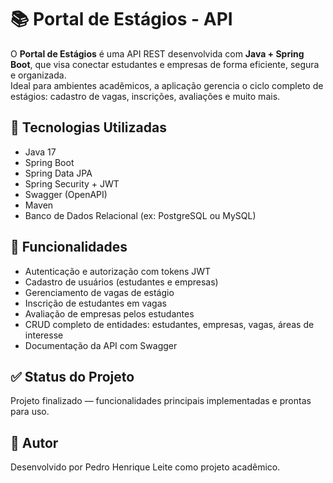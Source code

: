 # 📚 Portal de Estágios - API

O **Portal de Estágios** é uma API REST desenvolvida com **Java + Spring Boot**, que visa conectar estudantes e empresas de forma eficiente, segura e organizada.  
Ideal para ambientes acadêmicos, a aplicação gerencia o ciclo completo de estágios: cadastro de vagas, inscrições, avaliações e muito mais.


## 🚀 Tecnologias Utilizadas

- Java 17  
- Spring Boot  
- Spring Data JPA  
- Spring Security + JWT  
- Swagger (OpenAPI)  
- Maven  
- Banco de Dados Relacional (ex: PostgreSQL ou MySQL)


## 🔑 Funcionalidades

- Autenticação e autorização com tokens JWT  
- Cadastro de usuários (estudantes e empresas)  
- Gerenciamento de vagas de estágio  
- Inscrição de estudantes em vagas  
- Avaliação de empresas pelos estudantes  
- CRUD completo de entidades: estudantes, empresas, vagas, áreas de interesse  
- Documentação da API com Swagger


## ✅ Status do Projeto

Projeto finalizado — funcionalidades principais implementadas e prontas para uso.


## 📎 Autor

Desenvolvido por Pedro Henrique Leite como projeto acadêmico.